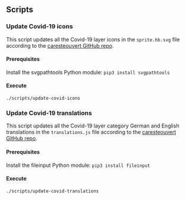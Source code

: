 ## Scripts

### Update Covid-19 icons
This script updates all the Covid-19 layer icons in the `sprite.hb.svg` file according to the [caresteouvert GitHub repo](https://github.com/osmontrouge/caresteouvert).
#### Prerequisites
Install the svgpathtools Python module: `pip3 install svgpathtools`
#### Execute
`./scripts/update-covid-icons`

### Update Covid-19 translations
This script updates all the Covid-19 layer category German and English translations in the `translations.js` file according to the [caresteouvert GitHub repo](https://github.com/osmontrouge/caresteouvert).
#### Prerequisites
Install the fileinput Python module: `pip3 install fileinput`
#### Execute
`./scripts/update-covid-translations`